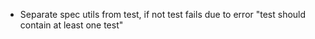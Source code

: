 * Separate spec utils from test, if not test fails due to error "test should contain at least one test"